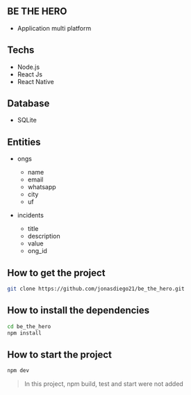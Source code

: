 ## BE THE HERO
 - Application multi platform

## Techs
 - Node.js
 - React Js
 - React Native

## Database
 - SQLite

## Entities
* ongs
  - name
  - email
  - whatsapp
  - city
  - uf

* incidents
  - title
  - description
  - value
  - ong_id

## How to get the project
```sh
git clone https://github.com/jonasdiego21/be_the_hero.git
```

## How to install the dependencies
```sh
cd be_the_hero
npm install 
```

## How to start the project
```sh
npm dev
```

> In this project, npm build, test and start were not added
